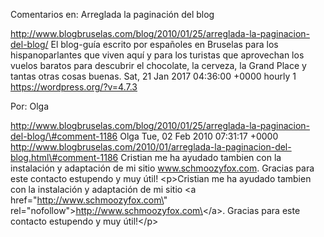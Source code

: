 Comentarios en: Arreglada la paginación del blog

http://www.blogbruselas.com/blog/2010/01/25/arreglada-la-paginacion-del-blog/
El blog-guía escrito por españoles en Bruselas para los hispanoparlantes
que viven aquí y para los turistas que aprovechan los vuelos baratos
para descubrir el chocolate, la cerveza, la Grand Place y tantas otras
cosas buenas. Sat, 21 Jan 2017 04:36:00 +0000 hourly 1
https://wordpress.org/?v=4.7.3

Por: Olga

http://www.blogbruselas.com/blog/2010/01/25/arreglada-la-paginacion-del-blog/\#comment-1186
Olga Tue, 02 Feb 2010 07:31:17 +0000
http://www.blogbruselas.com/2010/01/arreglada-la-paginacion-del-blog.html\#comment-1186
Cristian me ha ayudado tambien con la instalación y adaptación de mi
sitio www.schmoozyfox.com. Gracias para este contacto estupendo y muy
útil! \<p\>Cristian me ha ayudado tambien con la instalación y
adaptación de mi sitio \<a href=\"http://www.schmoozyfox.com\"
rel=\"nofollow\"\>http://www.schmoozyfox.com\</a\>. Gracias para este
contacto estupendo y muy útil!\</p\>

